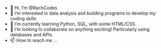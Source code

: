 - 👋 Hi, I’m @RachCodes
- 👀 I’m interested in data analysis and building programs to develop my coding skills
- 🌱 I’m currently learning Python, SQL, with some HTML/CSS.
- 💞️ I’m looking to collaborate on anything exciting! Particularly using databases and APIs.
- 📫 How to reach me ...

<!---
RachCodes/RachCodes is a ✨ special ✨ repository because its `README.md` (this file) appears on your GitHub profile.
You can click the Preview link to take a look at your changes.
--->

